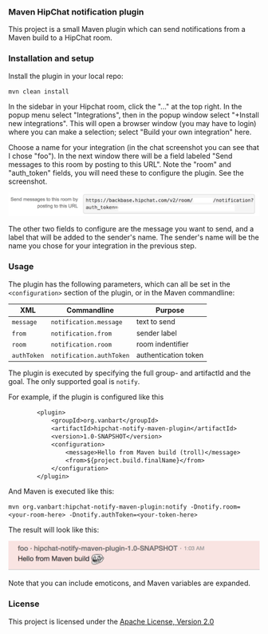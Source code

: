 ### Maven HipChat notification plugin

This project is a small Maven plugin which can send notifications from a Maven build
to a HipChat room.

### Installation and setup

Install the plugin in your local repo:

    mvn clean install
    
In the sidebar in your Hipchat room, click the "..." at the top right.
In the popup menu select "Integrations", then in the popup window select "+Install new integrations".
This will open a browser window (you may have to login) where you can make a selection;
select "Build your own integration" here.
<p>
Choose a name for your integration (in the chat screenshot you can see that I chose "foo").
In the next window there will be a field labeled "Send messages to this room by posting to this URL".
Note the "room" and "auth_token" fields, you will need these to configure the plugin.
See the screenshot.

![config screen](documentation/config.png)

The other two fields to configure are the message you want to send, and a label 
that will be added to the sender's name. The sender's name will be the name you chose
for your integration in the previous step.

### Usage

The plugin has the following parameters, which can all be set in the `<configuration>` section
of the plugin, or in the Maven commandline:

| XML | Commandline | Purpose
|-----|-------------|----------
`message` | `notification.message` | text to send
`from` | `notification.from` | sender label
`room` | `notification.room` | room indentifier
`authToken` | `notification.authToken` | authentication token

The plugin is executed by specifying the full group- and artifactId and the goal.
The only supported goal is `notify`.

For example, if the plugin is configured like this

            <plugin>
                <groupId>org.vanbart</groupId>
                <artifactId>hipchat-notify-maven-plugin</artifactId>
                <version>1.0-SNAPSHOT</version>
                <configuration>
                    <message>Hello from Maven build (troll)</message>
                    <from>${project.build.finalName}</from>
                </configuration>
            </plugin>

And Maven is executed like this:

    mvn org.vanbart:hipchat-notify-maven-plugin:notify -Dnotify.room=<your-room-here> -Dnotify.authToken=<your-token-here>
    
The result will look like this:

![hipchat result](documentation/screenshot.png)

Note that you can include emoticons, and Maven variables are expanded.

### License

This project is licensed under the [Apache License, Version 2.0](http://www.apache.org/licenses/LICENSE-2.0.html)